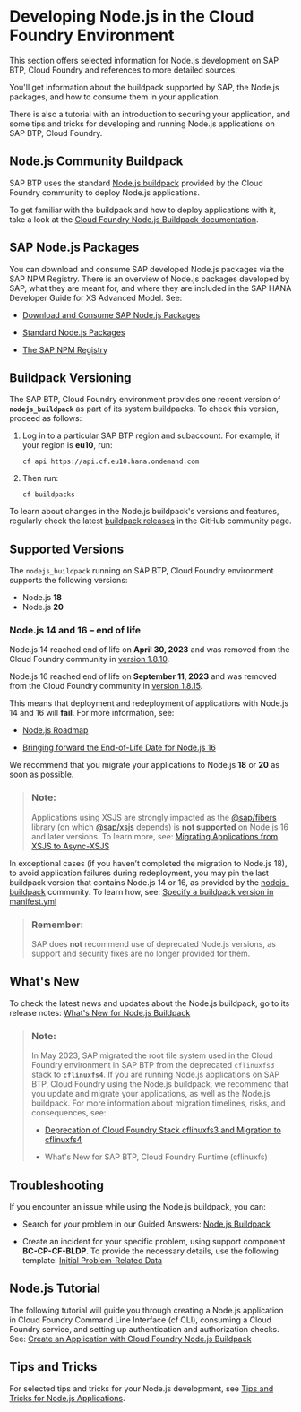 <!-- loio3a7a0bece0d044eca59495965d8a0237 -->

# Developing Node.js in the Cloud Foundry Environment

This section offers selected information for Node.js development on SAP BTP, Cloud Foundry and references to more detailed sources.



You'll get information about the buildpack supported by SAP, the Node.js packages, and how to consume them in your application.

There is also a tutorial with an introduction to securing your application, and some tips and tricks for developing and running Node.js applications on SAP BTP, Cloud Foundry.



<a name="loio3a7a0bece0d044eca59495965d8a0237__section_wzk_sdp_rdb"/>

## Node.js Community Buildpack

SAP BTP uses the standard [Node.js buildpack](https://github.com/cloudfoundry/nodejs-buildpack) provided by the Cloud Foundry community to deploy Node.js applications.

To get familiar with the buildpack and how to deploy applications with it, take a look at the [Cloud Foundry Node.js Buildpack documentation](https://docs.cloudfoundry.org/buildpacks/node/index.html).



<a name="loio3a7a0bece0d044eca59495965d8a0237__section_ndw_lxz_pdb"/>

## SAP Node.js Packages

You can download and consume SAP developed Node.js packages via the SAP NPM Registry. There is an overview of Node.js packages developed by SAP, what they are meant for, and where they are included in the SAP HANA Developer Guide for XS Advanced Model. See:

-   [Download and Consume SAP Node.js Packages](https://help.sap.com/viewer/4505d0bdaf4948449b7f7379d24d0f0d/2.0.latest/en-US/ddcff14e28384810a352bb6512cd3448.html)

-   [Standard Node.js Packages](https://help.sap.com/viewer/4505d0bdaf4948449b7f7379d24d0f0d/2.0.latest/en-US/54513272339246049bf438a03a8095e4.html)

-   [The SAP NPM Registry](https://help.sap.com/viewer/4505d0bdaf4948449b7f7379d24d0f0d/2.0.latest/en-US/726e5d41462c4eb29eaa6cc83ff41e84.html)




<a name="loio3a7a0bece0d044eca59495965d8a0237__section_kfn_ldv_f5b"/>

## Buildpack Versioning

The SAP BTP, Cloud Foundry environment provides one recent version of **`nodejs_buildpack`** as part of its system buildpacks. To check this version, proceed as follows:

1.  Log in to a particular SAP BTP region and subaccount. For example, if your region is **eu10**, run:

    ```
    cf api https://api.cf.eu10.hana.ondemand.com
    ```

2.  Then run:

    ```
    cf buildpacks
    ```


To learn about changes in the Node.js buildpack's versions and features, regularly check the latest [buildpack releases](https://github.com/cloudfoundry/nodejs-buildpack/releases) in the GitHub community page.



<a name="loio3a7a0bece0d044eca59495965d8a0237__section_w1d_tr1_krb"/>

## Supported Versions

The `nodejs_buildpack` running on SAP BTP, Cloud Foundry environment supports the following versions:

-   Node.js **18** 
-   Node.js **20**



### Node.js 14 and 16 – end of life

Node.js 14 reached end of life on **April 30, 2023** and was removed from the Cloud Foundry community in [version 1.8.10](https://github.com/cloudfoundry/nodejs-buildpack/releases/tag/v1.8.10).

Node.js 16 reached end of life on **September 11, 2023** and was removed from the Cloud Foundry community in [version 1.8.15](https://github.com/cloudfoundry/nodejs-buildpack/releases/tag/v1.8.15).

This means that deployment and redeployment of applications with Node.js 14 and 16 will **fail**. For more information, see:

-   [Node.js Roadmap](https://github.com/nodejs/Release)

-   [Bringing forward the End-of-Life Date for Node.js 16](https://nodejs.org/en/blog/announcements/nodejs16-eol)


We recommend that you migrate your applications to Node.js **18** or **20** as soon as possible.

> ### Note:  
> Applications using XSJS are strongly impacted as the [@sap/fibers](https://www.npmjs.com/package/@sap/fibers) library \(on which [@sap/xsjs](https://www.npmjs.com/package/@sap/xsjs) depends\) is **not supported** on Node.js 16 and later versions. To learn more, see: [Migrating Applications from XSJS to Async-XSJS](migrating-applications-from-xsjs-to-async-xsjs-40ded9d.md)

In exceptional cases \(if you haven’t completed the migration to Node.js 18\), to avoid application failures during redeployment, you may pin the last buildpack version that contains Node.js 14 or 16, as provided by the [nodejs-buildpack](https://github.com/cloudfoundry/nodejs-buildpack) community. To learn how, see: [Specify a buildpack version in manifest.yml](tips-and-tricks-for-node-js-applications-3a5fe88.md#loio3a5fe887f6e64abb827494baac352059__specify_node_bp_version) 

> ### Remember:  
> SAP does **not** recommend use of deprecated Node.js versions, as support and security fixes are no longer provided for them.



<a name="loio3a7a0bece0d044eca59495965d8a0237__section_o5d_4t1_krb"/>

## What's New

To check the latest news and updates about the Node.js buildpack, go to its release notes: [What's New for Node.js Buildpack](https://help.sap.com/whats-new/cf0cb2cb149647329b5d02aa96303f56?locale=en-US&amp%3BComponent=Node.js%20System%20Buildpack&Valid_as_Of=2022-01-01%3A2050-12-31&Component=Node.js%20System%20Buildpack) 

> ### Note:  
> In May 2023, SAP migrated the root file system used in the Cloud Foundry environment in SAP BTP from the deprecated `cflinuxfs3` stack to **`cflinuxfs4`**. If you are running Node.js applications on SAP BTP, Cloud Foundry using the Node.js buildpack, we recommend that you update and migrate your applications, as well as the Node.js buildpack. For more information about migration timelines, risks, and consequences, see:
> 
> -   [Deprecation of Cloud Foundry Stack cflinuxfs3 and Migration to cflinuxfs4](https://blogs.sap.com/2023/02/16/deprecation-of-cloud-foundry-stack-cflinuxfs3-and-migration-to-cflinuxfs4/)
> 
> -   What's New for SAP BTP, Cloud Foundry Runtime \(cflinuxfs\)



<a name="loio3a7a0bece0d044eca59495965d8a0237__section_iwr_zxf_hvb"/>

## Troubleshooting

If you encounter an issue while using the Node.js buildpack, you can:

-   Search for your problem in our Guided Answers: [Node.js Buildpack](https://ga.support.sap.com/dtp/viewer/#/tree/3254/actions/51226:51218/?version=current)

-   Create an incident for your specific problem, using support component **BC-CP-CF-BLDP**. To provide the necessary details, use the following template: [Initial Problem-Related Data](https://ga.support.sap.com/dtp/viewer/#/tree/3254/actions/51226:51220/?version=current) 




<a name="loio3a7a0bece0d044eca59495965d8a0237__section_jnl_4xz_pdb"/>

## Node.js Tutorial

The following tutorial will guide you through creating a Node.js application in Cloud Foundry Command Line Interface \(cf CLI\), consuming a Cloud Foundry service, and setting up authentication and authorization checks. See: [Create an Application with Cloud Foundry Node.js Buildpack](https://developers.sap.com/tutorials/btp-cf-buildpacks-node-create.html)



<a name="loio3a7a0bece0d044eca59495965d8a0237__section_wc2_5xz_pdb"/>

## Tips and Tricks

For selected tips and tricks for your Node.js development, see [Tips and Tricks for Node.js Applications](tips-and-tricks-for-node-js-applications-3a5fe88.md).

